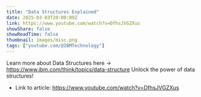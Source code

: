 ```yaml
---
title: "Data Structures Explained"
date: 2025-03-03T20:00:09Z
link: https://www.youtube.com/watch?v=DfhsJVGZXus
showShare: false
showReadTime: false
thumbnail: images/misc.png
tags: ["youtube.com/@IBMTechnology"]
---
```

Learn more about Data Structures here → https://www.ibm.com/think/topics/data-structure Unlock the power of data structures!

- Link to article: https://www.youtube.com/watch?v=DfhsJVGZXus